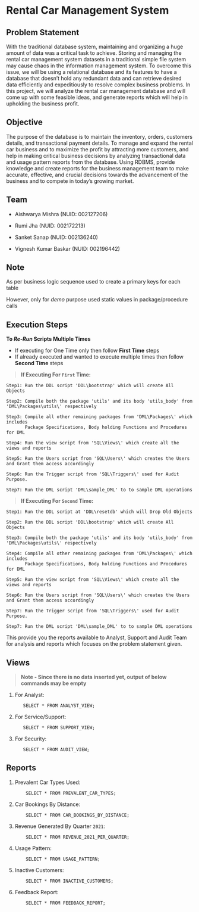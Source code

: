 # Rental Car Management  System


## Problem Statement

With the traditional database system, maintaining and organizing a huge amount of data was a critical task to achieve.
Storing and managing the rental car management system datasets in a traditional simple file system may cause chaos in the information management system. 
To overcome this issue, we will be using a relational database and its features to have a database that doesn’t hold any redundant data and can retrieve desired data efficiently and expeditiously to resolve complex business problems. 
In this project, we will analyze the rental car management database and will come up with some feasible ideas, and generate reports which will help in upholding the business profit. 

## Objective

The purpose of the database is to maintain the inventory, orders, customers details, and transactional payment details. 
To manage and expand the rental car business and to maximize the profit by attracting more customers, and help in making critical business decisions by analyzing transactional data and usage pattern reports from the database. 
Using RDBMS, provide knowledge and create reports for the business management team to make accurate, effective, and crucial decisions towards the advancement of the business and to compete in today’s growing market.

## Team

- Aishwarya Mishra (NUID: 002127206)

- Rumi Jha (NUID: 002172213)

- Sanket Sanap (NUID: 002136240)

- Vignesh Kumar Baskar (NUID: 002196442)

## Note

As per business logic sequence used to create a primary keys for each table

However, only for _demo_ purpose used static values in package/procedure calls

## Execution Steps

 **To _Re-Run_ Scripts Multiple Times**
 
  - If executing for One Time only then follow **First Time** steps
  - If already executed and wanted to execute multiple times then follow **Second Time** steps
  
> **If Executing For `First` Time:**

    Step1: Run the DDL script 'DDL\bootstrap' which will create All Objects

    Step2: Compile both the package 'utils' and its body 'utils_body' from 'DML\Packages\utils\' respectively

    Step3: Compile all other remaining packages from 'DML\Packages\' which includes
           Package Specifications, Body holding Functions and Procedures for DML
           
    Step4: Run the view script from 'SQL\Views\' which create all the views and reports
    
    Step5: Run the Users script from 'SQL\Users\' which creates the Users and Grant them access accordingly
    
    Step6: Run the Trigger script from 'SQL\Triggers\' used for Audit Purpose.
    
    Step7: Run the DML script 'DML\sample_DML' to to sample DML operations

> **If Executing For `Second` Time:**

    Step1: Run the DDL script at 'DDL\resetdb' which will Drop Old Objects
    
    Step2: Run the DDL script 'DDL\bootstrap' which will create All Objects

    Step3: Compile both the package 'utils' and its body 'utils_body' from 'DML\Packages\utils\' respectively

    Step4: Compile all other remaining packages from 'DML\Packages\' which includes
           Package Specifications, Body holding Functions and Procedures for DML
           
    Step5: Run the view script from 'SQL\Views\' which create all the views and reports
    
    Step6: Run the Users script from 'SQL\Users\' which creates the Users and Grant them access accordingly
    
    Step7: Run the Trigger script from 'SQL\Triggers\' used for Audit Purpose.

    Step7: Run the DML script 'DML\sample_DML' to to sample DML operations
    

This provide you the reports available to Analyst, Support and Audit Team for analysis and reports which focuses on the problem statement given.


## **Views**

> **Note - Since there is no data inserted yet, output of below commands may be empty**

  1. For Analyst:
    
            SELECT * FROM ANALYST_VIEW;
        
  2. For Service/Support:
    
            SELECT * FROM SUPPORT_VIEW;
        
  3. For Security: 
    
            SELECT * FROM AUDIT_VIEW;
            
## **Reports** 

1. Prevalent Car Types Used:

           SELECT * FROM PREVALENT_CAR_TYPES;

2. Car Bookings By Distance:

           SELECT * FROM CAR_BOOKINGS_BY_DISTANCE;
           
3. Revenue Generated By Quarter `2021`:

           SELECT * FROM REVENUE_2021_PER_QUARTER;
           
4. Usage Pattern:

           SELECT * FROM USAGE_PATTERN;
           
5. Inactive Customers:

           SELECT * FROM INACTIVE_CUSTOMERS;
  
6. Feedback Report:

           SELECT * FROM FEEDBACK_REPORT;
